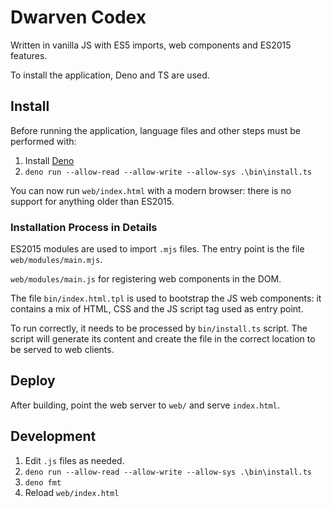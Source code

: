 # Dwarven Codex

Written in vanilla JS with ES5 imports, web components and ES2015 features.

To install the application, Deno and TS are used.

## Install

Before running the application, language files and other steps must be performed with:

1. Install [Deno](https://deno.land/)
2. `deno run --allow-read --allow-write --allow-sys .\bin\install.ts`

You can now run `web/index.html` with a modern browser: there is no support for anything older than ES2015.

### Installation Process in Details

ES2015 modules are used to import `.mjs` files. The entry point is the file `web/modules/main.mjs`.

`web/modules/main.js` for registering web components in the DOM.

The file `bin/index.html.tpl` is used to bootstrap the JS web components: it contains a mix of HTML, CSS and the JS
script tag used as entry point.

To run correctly, it needs to be processed by `bin/install.ts` script. The script will generate its content and create
the file in the correct location to be served to web clients.

## Deploy

After building, point the web server to `web/` and serve `index.html`.

## Development

1. Edit `.js` files as needed.
2. `deno run --allow-read --allow-write --allow-sys .\bin\install.ts`
3. `deno fmt`
4. Reload `web/index.html`
